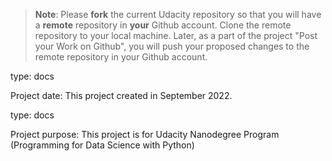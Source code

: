 >**Note**: Please **fork** the current Udacity repository so that you will have a **remote** repository in **your** Github account. Clone the remote repository to your local machine. Later, as a part of the project "Post your Work on Github", you will push your proposed changes to the remote repository in your Github account.

type: docs

Project date: This project created in September 2022.

type: docs

Project purpose: This project is for Udacity Nanodegree Program (Programming for Data Science with Python)
